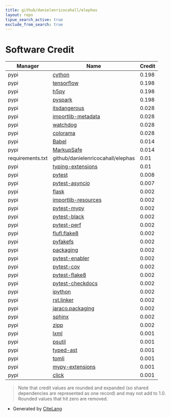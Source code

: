 ```yaml
---
title: github/danielenricocahall/elephas
layout: repo
tipue_search_active: true
exclude_from_search: true
---
```

# Software Credit

|Manager|Name|Credit|
|-------|----|------|
|pypi|[cython](http://cython.org/)|0.198|
|pypi|[tensorflow](https://www.tensorflow.org/)|0.198|
|pypi|[h5py](http://www.h5py.org)|0.198|
|pypi|[pyspark](https://github.com/apache/spark/tree/master/python)|0.198|
|pypi|[itsdangerous](https://palletsprojects.com/p/itsdangerous/)|0.028|
|pypi|[importlib-metadata](https://github.com/python/importlib_metadata)|0.028|
|pypi|[watchdog](https://pypi.org/project/watchdog)|0.028|
|pypi|[colorama](https://pypi.org/project/colorama)|0.028|
|pypi|[Babel](https://pypi.org/project/Babel)|0.014|
|pypi|[MarkupSafe](https://pypi.org/project/MarkupSafe)|0.014|
|requirements.txt|github/danielenricocahall/elephas|0.01|
|pypi|[typing-extensions](https://pypi.org/project/typing-extensions)|0.01|
|pypi|[pytest](https://pypi.org/project/pytest)|0.008|
|pypi|[pytest-asyncio](https://github.com/pytest-dev/pytest-asyncio)|0.007|
|pypi|[flask](https://palletsprojects.com/p/flask)|0.002|
|pypi|[importlib-resources](https://pypi.org/project/importlib-resources)|0.002|
|pypi|[pytest-mypy](https://pypi.org/project/pytest-mypy)|0.002|
|pypi|[pytest-black](https://pypi.org/project/pytest-black)|0.002|
|pypi|[pytest-perf](https://pypi.org/project/pytest-perf)|0.002|
|pypi|[flufl.flake8](https://pypi.org/project/flufl.flake8)|0.002|
|pypi|[pyfakefs](https://pypi.org/project/pyfakefs)|0.002|
|pypi|[packaging](https://pypi.org/project/packaging)|0.002|
|pypi|[pytest-enabler](https://pypi.org/project/pytest-enabler)|0.002|
|pypi|[pytest-cov](https://pypi.org/project/pytest-cov)|0.002|
|pypi|[pytest-flake8](https://pypi.org/project/pytest-flake8)|0.002|
|pypi|[pytest-checkdocs](https://pypi.org/project/pytest-checkdocs)|0.002|
|pypi|[ipython](https://pypi.org/project/ipython)|0.002|
|pypi|[rst.linker](https://pypi.org/project/rst.linker)|0.002|
|pypi|[jaraco.packaging](https://pypi.org/project/jaraco.packaging)|0.002|
|pypi|[sphinx](https://pypi.org/project/sphinx)|0.002|
|pypi|[zipp](https://pypi.org/project/zipp)|0.002|
|pypi|[lxml](https://pypi.org/project/lxml)|0.001|
|pypi|[psutil](https://pypi.org/project/psutil)|0.001|
|pypi|[typed-ast](https://pypi.org/project/typed-ast)|0.001|
|pypi|[tomli](https://pypi.org/project/tomli)|0.001|
|pypi|[mypy-extensions](https://pypi.org/project/mypy-extensions)|0.001|
|pypi|[click](https://palletsprojects.com/p/click/)|0.001|


> Note that credit values are rounded and expanded (so shared dependencies are represented as one record) and may not add to 1.0. Rounded values that hit zero are removed.


- Generated by [CiteLang](https://github.com/vsoch/citelang)
